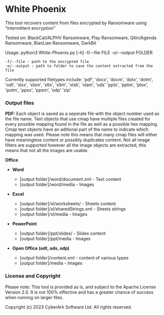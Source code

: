 # White Phoenix

This tool recovers content from files encrypted by Ransomware using “intermittent encryption”

Tested on:
    BlackCat/ALPHV Ransomware, Play Ransomware, Qilin/Agenda Ransomware, BianLian Ransomware, DarkBit

Usage:
    python3 White-Phoenix.py [-h] -f/--file FILE -o/--output FOLDER 

    -f/--file : path to the encrypted file
    -o/--output : path to folder to save the content extracted from the file

Currently supported filetypes include:
    'pdf', 
    'docx', 'docm', 'dotx', 'dotm', 'odt',
    'xlsx', 'xlsm', 'xltx', 'xltm', 'xlsb', 'xlam', 'ods'
    'pptx', 'pptm', 'ptox', 'potm', 'ppsx', 'ppsm', 'odp'
    'zip'


### Output files

**PDF:**
Each object is saved as a seperate file with the object number used as the file name.
Text objects that use cmap have multiple files created for every possible mapping found in the file as well as a possible hex mapping.
Cmap text objects have an aditional part of the name to indicate which mapping was used.
Please note this means that many cmap files will either have meaningless content or possibly duplicates content.
Not all image filters are supported however all the image objects are extracted, this means that not all the images are usable.



**Office**

- **Word**

    - [output folder]/word/document.xml - Text content
    - [output folder]/word/media - Images

- **Excel**

    - [output folder]/xl/worksheets/ - Sheets content
    - [output folder]/xl/sharedStrings.xml - Sheets strings
    - [output folder]/xl/media - Images

- **PowerPoint**

    - [output folder]/ppt/slides/ - Slides content
    - [output folder]/ppt/media - Images

- **Open Office (odt, ods, odp)**
    - [output folder]/content.xml - content of various types
    - [output folder]/media - Images


### License and Copyright


Please note: This tool is provided as is, and subject to the Apache License Version 2.0. It is not 100% effective and has a greater chance of success when running on larger files.

Copyright (c) 2023 CyberArk Software Ltd. All rights reserved.
